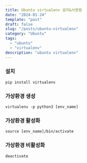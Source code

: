 ```yaml
---
title: Ubuntu virtualenv 설치&사용법
date: "2024-01-24"
template: "post"
draft: false
slug: "/posts/ubuntu-virtualenv"
category: "Ubuntu"
tags:
  - "ubuntu"
  - "virtualenv"
description: "ubuntu virtualenv"
---
```



### 설치
```commandline
pip install virtualenv
```

### 가상환경 생성
```commandline
virtualenv -p python3 [env_name]
```

### 가상환경 활성화
```commandline
source [env_name]/bin/activate
```

### 가상환경 비활성화
```commandline
deactivate
```
